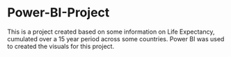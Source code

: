 # Power-BI-Project
This is a project created based on some information on Life Expectancy, cumulated over a 15 year period across some countries. Power BI was used to created the visuals for this project.
